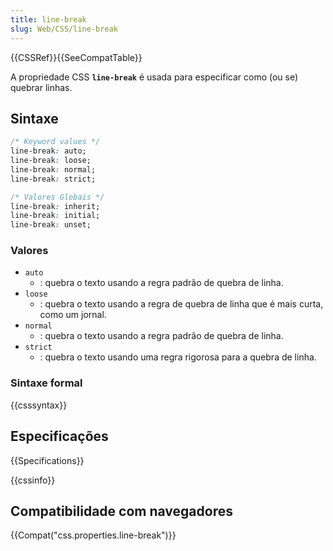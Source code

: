 ```yaml
---
title: line-break
slug: Web/CSS/line-break
---
```


{{CSSRef}}{{SeeCompatTable}}

A propriedade CSS **`line-break`** é usada para especificar como (ou se) quebrar linhas.

## Sintaxe

```css
/* Keyword values */
line-break: auto;
line-break: loose;
line-break: normal;
line-break: strict;

/* Valores Globais */
line-break: inherit;
line-break: initial;
line-break: unset;
```

### Valores

- `auto`
  - : quebra o texto usando a regra padrão de quebra de linha.
- `loose`
  - : quebra o texto usando a regra de quebra de linha que é mais curta, como um jornal.
- `normal`
  - : quebra o texto usando a regra padrão de quebra de linha.
- `strict`
  - : quebra o texto usando uma regra rigorosa para a quebra de linha.

### Sintaxe formal

{{csssyntax}}

## Especificações

{{Specifications}}

{{cssinfo}}

## Compatibilidade com navegadores

{{Compat("css.properties.line-break")}}
